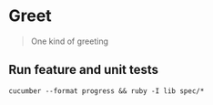 # Greet

> One kind of greeting

## Run feature and unit tests

```
cucumber --format progress && ruby -I lib spec/*
```